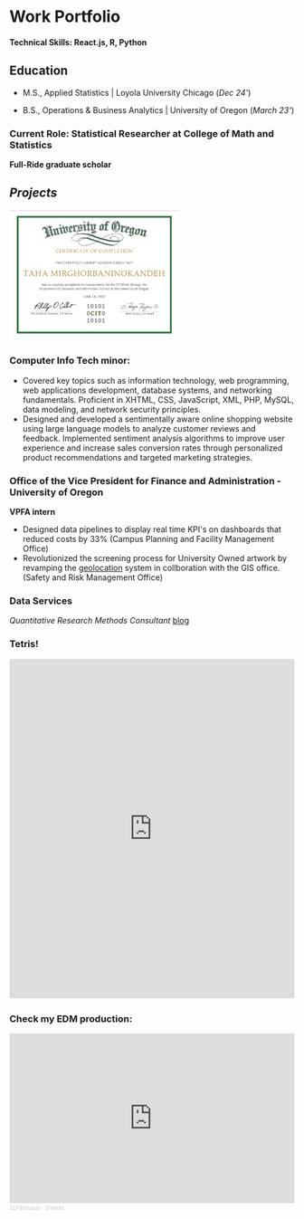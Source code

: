 # Work Portfolio
#### Technical Skills: React.js, R, Python 
## Education
- M.S., Applied Statistics | Loyola University Chicago (_Dec 24'_)

- B.S., Operations & Business Analytics | University of Oregon (_March 23'_)
 
### Current Role: Statistical Researcher at College of Math and Statistics 
**Full-Ride graduate scholar**

## _Projects_


 <a href="assets/img/2442BA0F-3AEF-4A68-B5E6-5DB082BCFBAD.jpeg" target="_blank">
  <img src="assets/img/2442BA0F-3AEF-4A68-B5E6-5DB082BCFBAD.jpeg" alt="CIT_minor_Certificate" width="300">
</a>  

### Computer Info Tech minor:
  - Covered key topics such as information technology, web programming, web applications development, database systems, and networking fundamentals. Proficient in XHTML, CSS, JavaScript, XML, PHP, MySQL, data modeling, and network security principles.
  - Designed and developed a sentimentally aware online shopping website using large language models to analyze customer reviews and feedback. Implemented sentiment analysis algorithms to improve user experience and increase sales conversion rates through personalized product recommendations and targeted marketing strategies.

### Office of the Vice President for Finance and Administration - University of Oregon
  **VPFA intern**
  - Designed data pipelines to display real time KPI's on dashboards that reduced costs by 33% (Campus Planning and Facility Management Office)
  - Revolutionized the screening process for University Owned artwork by revamping the [geolocation](https://map.uoregon.edu/) system in collboration with the GIS office. (Safety and Risk Management Office)


### Data Services
_Quantitative Research Methods Consultant_
[blog](https://dataservices.uoregon.edu/author/taham/)


### Tetris!

<iframe src="https://codesandbox.io/embed/r34h6h?view=preview&module=%2Fsrc%2Findex.js"
     style="width: 100%; height: 600px; border: 0; border-radius: 4px; overflow: hidden;"
     title="Tetris Game"
     allow="accelerometer; ambient-light-sensor; camera; encrypted-media; geolocation; gyroscope; hid; microphone; midi; payment; usb; vr; xr-spatial-tracking"
     sandbox="allow-forms allow-modals allow-popups allow-presentation allow-same-origin allow-scripts"
   ></iframe>



### Check my EDM production:
<iframe width="100%" height="300" scrolling="no" frameborder="no" allow="autoplay" src="https://w.soundcloud.com/player/?url=https%3A//api.soundcloud.com/tracks/1823863209&color=%23ff5500&auto_play=false&hide_related=false&show_comments=true&show_user=true&show_reposts=false&show_teaser=true&visual=true"></iframe><div style="font-size: 10px; color: #cccccc;line-break: anywhere;word-break: normal;overflow: hidden;white-space: nowrap;text-overflow: ellipsis; font-family: Interstate,Lucida Grande,Lucida Sans Unicode,Lucida Sans,Garuda,Verdana,Tahoma,sans-serif;font-weight: 100;"><a href="https://soundcloud.com/taha-mirghorbani" title="21Fibonacci" target="_blank" style="color: #cccccc; text-decoration: none;">21Fibonacci</a> · <a href="https://soundcloud.com/taha-mirghorbani/shinobi-1" title="Shinobi" target="_blank" style="color: #cccccc; text-decoration: none;">Shinobi</a></div>
